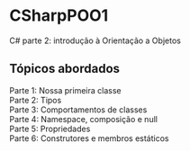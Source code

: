 # CSharpPOO1
C# parte 2: introdução à Orientação a Objetos

## Tópicos abordados
Parte 1: Nossa primeira classe <br>
Parte 2: Tipos <br>
Parte 3: Comportamentos de classes <br>
Parte 4: Namespace, composição e null <br>
Parte 5: Propriedades <br>
Parte 6: Construtores e membros estáticos
